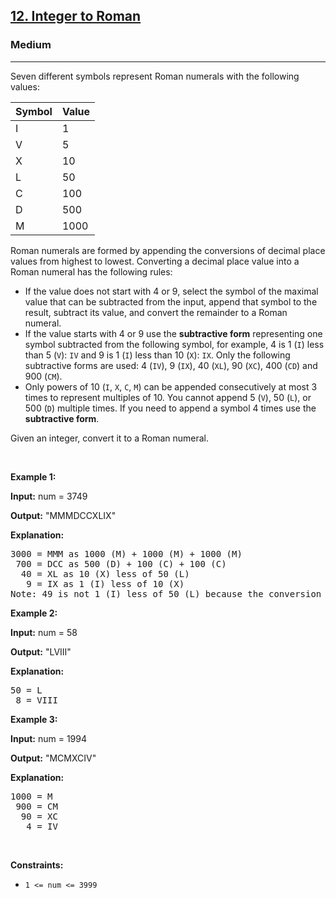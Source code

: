 <h2><a href="https://leetcode.com/problems/integer-to-roman/solutions/">12. Integer to Roman</a></h2><h3>Medium</h3><hr><p>Seven different symbols represent Roman numerals with the following values:</p>

<table>
	<thead>
		<tr>
			<th>Symbol</th>
			<th>Value</th>
		</tr>
	</thead>
	<tbody>
		<tr>
			<td>I</td>
			<td>1</td>
		</tr>
		<tr>
			<td>V</td>
			<td>5</td>
		</tr>
		<tr>
			<td>X</td>
			<td>10</td>
		</tr>
		<tr>
			<td>L</td>
			<td>50</td>
		</tr>
		<tr>
			<td>C</td>
			<td>100</td>
		</tr>
		<tr>
			<td>D</td>
			<td>500</td>
		</tr>
		<tr>
			<td>M</td>
			<td>1000</td>
		</tr>
	</tbody>
</table>

<p>Roman numerals are formed by appending&nbsp;the conversions of&nbsp;decimal place values&nbsp;from highest to lowest. Converting a decimal place value into a Roman numeral has the following rules:</p>

<ul>
	<li>If the value does not start with 4 or&nbsp;9, select the symbol of the maximal value that can be subtracted from the input, append that symbol to the result, subtract its value, and convert the remainder to a Roman numeral.</li>
	<li>If the value starts with 4 or 9 use the&nbsp;<strong>subtractive form</strong>&nbsp;representing&nbsp;one symbol subtracted from the following symbol, for example,&nbsp;4 is 1 (<code>I</code>) less than 5 (<code>V</code>): <code>IV</code>&nbsp;and 9 is 1 (<code>I</code>) less than 10 (<code>X</code>): <code>IX</code>.&nbsp;Only the following subtractive forms are used: 4 (<code>IV</code>), 9 (<code>IX</code>),&nbsp;40 (<code>XL</code>), 90 (<code>XC</code>), 400 (<code>CD</code>) and 900 (<code>CM</code>).</li>
	<li>Only powers of 10 (<code>I</code>, <code>X</code>, <code>C</code>, <code>M</code>) can be appended consecutively at most 3 times to represent multiples of 10. You cannot append 5&nbsp;(<code>V</code>), 50 (<code>L</code>), or 500 (<code>D</code>) multiple times. If you need to append a symbol&nbsp;4 times&nbsp;use the <strong>subtractive form</strong>.</li>
</ul>

<p>Given an integer, convert it to a Roman numeral.</p>

<p>&nbsp;</p>
<p><strong class="example">Example 1:</strong></p>

<div class="example-block">
<p><strong>Input:</strong> <span class="example-io">num = 3749</span></p>

<p><strong>Output:</strong> <span class="example-io">&quot;MMMDCCXLIX&quot;</span></p>

<p><strong>Explanation:</strong></p>

<pre>
3000 = MMM as 1000 (M) + 1000 (M) + 1000 (M)
 700 = DCC as 500 (D) + 100 (C) + 100 (C)
  40 = XL as 10 (X) less of 50 (L)
   9 = IX as 1 (I) less of 10 (X)
Note: 49 is not 1 (I) less of 50 (L) because the conversion is based on decimal places
</pre>
</div>

<p><strong class="example">Example 2:</strong></p>

<div class="example-block">
<p><strong>Input:</strong> <span class="example-io">num = 58</span></p>

<p><strong>Output:</strong> <span class="example-io">&quot;LVIII&quot;</span></p>

<p><strong>Explanation:</strong></p>

<pre>
50 = L
 8 = VIII
</pre>
</div>

<p><strong class="example">Example 3:</strong></p>

<div class="example-block">
<p><strong>Input:</strong> <span class="example-io">num = 1994</span></p>

<p><strong>Output:</strong> <span class="example-io">&quot;MCMXCIV&quot;</span></p>

<p><strong>Explanation:</strong></p>

<pre>
1000 = M
 900 = CM
  90 = XC
   4 = IV
</pre>
</div>

<p>&nbsp;</p>
<p><strong>Constraints:</strong></p>

<ul>
	<li><code>1 &lt;= num &lt;= 3999</code></li>
</ul>
